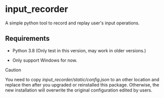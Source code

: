 # input_recorder

A simple python tool to record and replay user's input operations.

## Requirements

- Python 3.8 (Only test in this version, may work in older versions.)

- Only support Windows for now.

> [!CAUTION]
>
> You need to copy *input_recorder/static/config.json* to an other location and replace then after you upgraded or reinstalled this package. Otherwise, the new installation will overwrite the original configuration edited by users.

